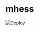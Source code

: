 # mhess

[![Deploy](https://www.herokucdn.com/deploy/button.png)](https://dashboard.heroku.com/new?template=https://github.com/ENSO2B/mhess)
